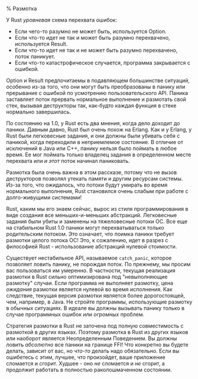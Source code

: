% Размотка

У Rust *уровневая* схема перехвата ошибок:

* Если чего-то разумно не может быть, используется Option.
* Если что-то идет не так и может быть разумно перехвачено, используется Result.
* Если что-то идет не так и не может быть разумно перехвачено, поток паникует.
* Если что-то катастрофическое случается, программа закрывается с ошибкой.

Option и Result предпочитаемы в подавляющем большинстве ситуаций, особенно из-за
того, что они могут быть преобразованы в панику или прерывание с ошибкой по
усмотрению пользовательского API. Паника заставляет поток прервать нормальное
выполнение и размотать свой стек, вызывая деструкторы так, как-будто каждая
функция в стеке нормально завершилась.

По состоянию на 1.0, у Rust есть два мнения, когда дело доходит до паники.
Давным давно, Rust был очень похож на Erlang. Как и у Erlang, у Rust были
легковесные задания, и они должны были убивать себя с паникой, когда переходили
в неприемлемое состояние. В отличие от исключений в Java или C++, панику нельзя
было поймать в любое время. Ее мог поймать только владелец задания в
определенном месте перехвата или *и этот* поток начинал паниковать.

Размотка была очень важна в этом рассказе, потому что не вызов деструкторов
позволял утекать памяти и другим ресурсам системы. Из-за того, что ожидалось,
что потоки будут умирать во время нормального выполнения, Rust становился очень
слабым при работе с долго-живущими системами!

Rust, каким мы его знаем сейчас, вырос из стиля программирования в виде создания
все меньших-и-меньших абстракций. Легковесные задания были убиты и заменены на
тяжеловесные потоки ОС. Все еще на стабильном Rust 1.0 паники могут
перехватываться только родительским потоком. Это означает, что поимка паники
требует размотки целого потока ОС! Это, к сожалению, идет в разрез с философией
Rust - использование абстракций нулевой стоимости.

Существует нестабильное API, называемое `catch_panic`, которое позволяет ловить
панику, не порождая поток. По прежнему, мы просим вас пользоваться им умеренно.
В частности, текущая реализация размотки в Rust сильно оптимизирована под
"невыполняющие размотку" случаи. Если программа не выполняет размотку, цена
*ожидания* размотки является нулевой во время исполнения. Как следствие, текущая
версия размотки является более дорогостоящей, чем, например, в Java. Не стройте
программы, использующие размотку в обычных ситуациях. В идеале вы должны
вызывать панику только в случае программных ошибок или *огромных* проблем.

Стратегия размотки в Rust не заточена под полную совместимость с размоткой в
других языках. Поэтому размотка в Rust из других языков или наоборот является
Неопределенным Поведением. Вы должны ловить *абсолютно* все паники на границе
FFI! Что конкретно вы будете делать, зависит от вас, но *что-то* делать надо
обязательно. Если вы ошибетесь с этим, лучшее, что произойдет, ваше приложение
сломается и сгорит. Худшее - оно *не* сломается и *не* сгорит, а продолжит
работать в полностью раколошмаченном состоянии.
